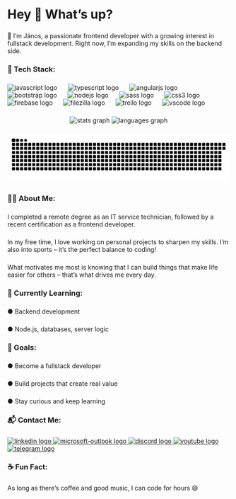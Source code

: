 <h1 align="left">Hey 👋 What’s up?</h1>

###

<p align="left">📌 I’m János, a passionate frontend developer with a growing interest in fullstack development. Right now, I’m expanding my skills on the backend side.</p>

###

<h3 align="left">🔧 Tech Stack:</h3>

###

<div align="left">
  <img src="https://cdn.jsdelivr.net/gh/devicons/devicon/icons/javascript/javascript-original.svg" height="56" alt="javascript logo"  />
  <img width="16" />
  <img src="https://cdn.jsdelivr.net/gh/devicons/devicon/icons/typescript/typescript-original.svg" height="56" alt="typescript logo"  />
  <img width="16" />
  <img src="https://cdn.jsdelivr.net/gh/devicons/devicon/icons/angularjs/angularjs-original.svg" height="56" alt="angularjs logo"  />
  <img width="16" />
  <img src="https://cdn.jsdelivr.net/gh/devicons/devicon/icons/bootstrap/bootstrap-original.svg" height="56" alt="bootstrap logo"  />
  <img width="16" />
  <img src="https://cdn.jsdelivr.net/gh/devicons/devicon/icons/nodejs/nodejs-original.svg" height="56" alt="nodejs logo"  />
  <img width="16" />
  <img src="https://cdn.jsdelivr.net/gh/devicons/devicon/icons/sass/sass-original.svg" height="56" alt="sass logo"  />
  <img width="16" />
  <img src="https://cdn.jsdelivr.net/gh/devicons/devicon/icons/css3/css3-original.svg" height="56" alt="css3 logo"  />
  <img width="16" />
  <img src="https://cdn.jsdelivr.net/gh/devicons/devicon/icons/firebase/firebase-plain.svg" height="56" alt="firebase logo"  />
  <img width="16" />
  <img src="https://cdn.jsdelivr.net/gh/devicons/devicon/icons/filezilla/filezilla-plain.svg" height="56" alt="filezilla logo"  />
  <img width="16" />
  <img src="https://cdn.jsdelivr.net/gh/devicons/devicon/icons/trello/trello-plain.svg" height="56" alt="trello logo"  />
  <img width="16" />
  <img src="https://cdn.jsdelivr.net/gh/devicons/devicon/icons/vscode/vscode-original.svg" height="56" alt="vscode logo"  />
</div>

###

<div align="center">
  <img src="https://github-readme-stats.vercel.app/api?username=debreczijanos&hide_title=false&hide_rank=false&show_icons=true&include_all_commits=true&count_private=true&disable_animations=false&theme=dracula&locale=en&hide_border=false&order=1" height="150" alt="stats graph"  />
  <img src="https://github-readme-stats.vercel.app/api/top-langs?username=debreczijanos&locale=en&hide_title=false&layout=compact&card_width=320&langs_count=4&theme=dracula&hide_border=false&order=2" height="150" alt="languages graph"  />
</div>

###

<img src="https://raw.githubusercontent.com/debreczijanos/debreczijanos/output/snake.svg" alt="Snake animation" />

###

<h3 align="left">👨‍💻 About Me:</h3>

###

<p align="left">I completed a remote degree as an IT service technician, followed by a recent certification as a frontend developer.</p>

###

<p align="left">In my free time, I love working on personal projects to sharpen my skills. I’m also into sports – it’s the perfect balance to coding!</p>

###

<p align="left">What motivates me most is knowing that I can build things that make life easier for others – that’s what drives me every day.</p>

###

<h3 align="left">🚀 Currently Learning:</h3>

###

<p align="left">● Backend development</p>

###

<p align="left">● Node.js, databases, server logic</p>

###

<h3 align="left">🎯 Goals:</h3>

###

<p align="left">● Become a fullstack developer</p>

###

<p align="left">● Build projects that create real value</p>

###

<p align="left">● Stay curious and keep learning</p>

###

<h3 align="left">📬 Contact Me:</h3>

###

<div align="left">
  <a href="linkedin.com/in/debreczi-janos-21847a1a4" target="_blank">
    <img src="https://raw.githubusercontent.com/maurodesouza/profile-readme-generator/master/src/assets/icons/social/linkedin/default.svg" width="48" height="32" alt="linkedin logo"  />
  </a>
  <a href="mailto:debreczijanos@yahoo.com" target="_blank">
    <img src="https://raw.githubusercontent.com/maurodesouza/profile-readme-generator/master/src/assets/icons/social/microsoft-outlook/default.svg" width="48" height="32" alt="microsoft-outlook logo"  />
  </a>
  <a href="https://discord.com/users/debreczijanos" target="_blank">
    <img src="https://raw.githubusercontent.com/maurodesouza/profile-readme-generator/master/src/assets/icons/social/discord/default.svg" width="48" height="32" alt="discord logo"  />
  </a>
  <a href="https://www.youtube.com/" target="_blank">
    <img src="https://raw.githubusercontent.com/maurodesouza/profile-readme-generator/master/src/assets/icons/social/youtube/default.svg" width="48" height="32" alt="youtube logo"  />
  </a>
  <a href="https://t.me/debreczijanos" target="_blank">
    <img src="https://raw.githubusercontent.com/maurodesouza/profile-readme-generator/master/src/assets/icons/social/telegram/default.svg" width="48" height="32" alt="telegram logo"  />
  </a>
</div>

###

<h3 align="left">☕ Fun Fact:</h3>

###

<p align="left">As long as there’s coffee and good music, I can code for hours 😄</p>

###
